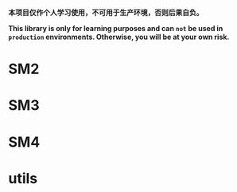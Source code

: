 **本项目仅作个人学习使用，不可用于生产环境，否则后果自负。**

**This library is only for learning purposes and can ```not``` be used in ```production``` environments. Otherwise, you will be at your own risk.**


# SM2

# SM3

# SM4

# utils
